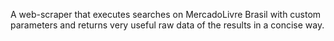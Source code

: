 A web-scraper that executes searches on MercadoLivre Brasil with custom parameters and returns very useful raw data of the results in a concise way.